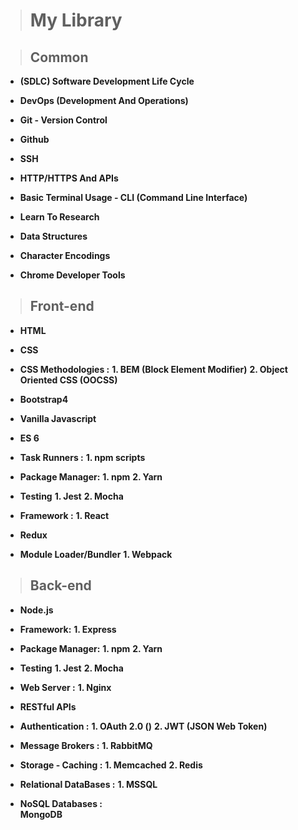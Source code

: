 >	# My Library

> ## Common

*	**(SDLC) Software Development Life Cycle**

*	**DevOps (Development And Operations)**

*	**Git - Version Control**

*	**Github**

*	**SSH**

*	**HTTP/HTTPS And APIs**

* **Basic Terminal Usage - CLI (Command Line Interface)**

*	**Learn To Research**

*	**Data Structures**

*	**Character Encodings**

*	**Chrome Developer Tools**


>	## Front-end

*	**HTML**

*	**CSS**

*	**CSS Methodologies :**
	**1. BEM (Block Element Modifier)**
	**2. Object Oriented CSS (OOCSS)**

*	**Bootstrap4**

*	**Vanilla Javascript**

*	**ES 6**

*	**Task Runners :**
	**1. npm scripts**
	
*	**Package Manager:**
	**1.	 npm**
	**2. Yarn**
	
*	**Testing**
	**1. Jest**
	**2. Mocha**

*	**Framework :**
	**1. React**
	
*	**Redux**

*	**Module Loader/Bundler**
	**1. Webpack**
	

> ## Back-end

*	**Node.js**

*	**Framework:**
	**1. Express**

*	**Package Manager:**
	**1.	 npm**
	**2. Yarn**
	
*	**Testing**
	**1. Jest**
	**2. Mocha**
	
*	**Web Server :**
	**1. Nginx**

*	**RESTful APIs**

*	**Authentication :**
	**1. OAuth 2.0 ()**
	**2. JWT (JSON Web Token)**
	
*	**Message Brokers :**
	**1. RabbitMQ**
	
*	**Storage - Caching :**
	**1. Memcached**
	**2. Redis**
	
*	**Relational DataBases :**
	**1. MSSQL**
	
*	**NoSQL Databases :**	
	**MongoDB**
	



